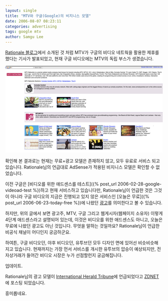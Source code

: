 ```yaml
---
layout: single
title: "MTV와 구글(Google)의 비지니스 모델"
date: 2006-08-07 08:23:11
categories: advertising
tags: google mtv
author: Samgu Lee
---
```


[Rationale 블로그](http://www.rtnl.info/154)에서 소개된 것 처럼 MTV가 구글의 비디오 네트웍을 활용한 제휴를 했다는 기사가 발표되었고, 현재 구글 비디오에는 MTV의 독립 부스가 생겼습니다.

![MTV의 독립 부스](/assets/google_video_with_mtv.png)

확인해 본 결과로는 현재는 무료+광고 모델은 존재하지 않고, 모두 유료로 서비스 되고 있습니다. Rationale님의 언급대로 AdSense가 적용된 비지니스 모델은 확인할 수 없었습니다.

이전 구글은 [비디오를 위한 애드센스를 테스트]({% post_url 2006-02-28-google-videoad-test %})하고 현재 서비스하고 있습니다만, Rationale님이 언급한 것은 그것이 아니라 구글 비디오의 지금은 진행되고 있지 않은 서비스인 [오늘은 무료]({% post_url 2006-06-23-today-free %})에 나왔던 [광고](http://blogs.zdnet.com/Google/?p=240)를 의미한다고 볼 수 있습니다.

하지만, 위의 글에서 보면 광고주, MTV, 구글 그리고 웹게시자(웹페이지 소유자) 이렇게 4단계 애드센스라고 설명되어 있는데, 이것은 비디오를 위한 애드센스도 아니고, 오늘은 무료에 나왔던 광고도 아닌 것입니다. 무엇을 말하는 것일까요? Rationale님이 언급한 비공식 채널이 어디인지 궁금하군요.

하여튼, 구글 비디오던, 야후 비디오던, 유투브던 모두 디자인 면에 있어선 비슷비슷해 지고 있습니다. 현재까지는 가장 먼서 서비스를 개시한 유투브의 압승이 예상되지만, 전자상거래가 들어간 비디오 시장은 누가 선점할런지 궁금해집니다.

업데이트.

Rationale님의 광고 모델이 [International Herald Tribune](http://www.iht.com/articles/2006/08/06/business/google.php)에 언급되었다고 [ZDNET](http://blogs.zdnet.com/Google/?p=285)에 포스팅 되었습니다.

흥미롭네요.
